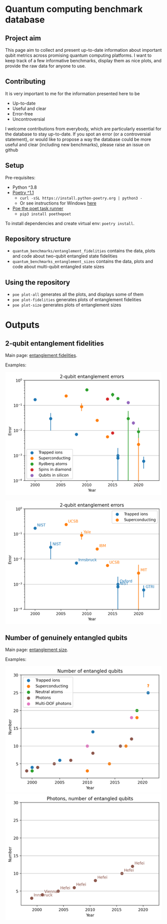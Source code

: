 # Quantum computing benchmark database
## Project aim
This page aim to collect and present up-to-date information about important qubit metrics across promising quantum computing platforms. I want to keep track of a few informative benchmarks, display them as nice plots, and provide the raw data for anyone to use.
## Contributing
It is very important to me for the information presented here to be
- Up-to-date
- Useful and clear
- Error-free
- Uncontroversial

I welcome contributions from everybody, which are particularly essential for the database to stay up-to-date. If you spot an error (or a controversial statement), or would like to propose a way the database could be more useful and clear (including new benchmarks), please raise an issue on github

## Setup
Pre-requisites:

* Python ^3.8
* [Poetry ^1.1](https://python-poetry.org/)
    * `curl -sSL https://install.python-poetry.org | python3 -`
    * Or see instructions for Windows
      [here](https://python-poetry.org/docs/#windows-powershell-install-instructions)
* [Poe the poet task runner](https://github.com/nat-n/poethepoet)
    * `pip3 install poethepoet`

To install dependencies and create virtual env: `poetry install`.

## Repository structure
- `quantum_benchmarks/entanglement_fidelities` contains the data, plots and code about two-qubit entangled state fidelities
- `quantum_benchmarks_entanglement_sizes` contains the data, plots and code about multi-qubit entangled state sizes

## Using the repository

- `poe plot-all` generates all the plots, and displays some of them
- `poe plot-fidelities` generates plots of entanglement fidelities
- `poe plot-size` generates plots of entanglement sizes

# Outputs

## 2-qubit entanglement fidelities
Main page: [entanglement fidelities](quantum_benchmarks/entanglement_fidelities/summary.md).

Examples:


![](quantum_benchmarks/entanglement_fidelities/plots/combined.png)

![](quantum_benchmarks/entanglement_fidelities/plots/ions_vs_supercond.png)

## Number of genuinely entangled qubits

Main page: [entanglement size](quantum_benchmarks/entanglement_size/summary.md).

Examples:


![](quantum_benchmarks/entanglement_size/plots/combined.png)
![](quantum_benchmarks/entanglement_size/plots/photons.png)

